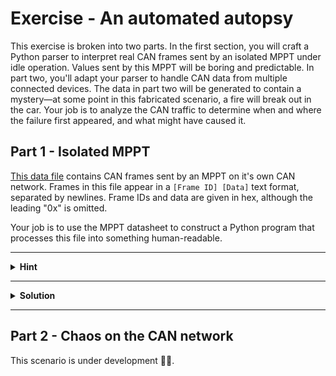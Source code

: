 # Exercise - An automated autopsy

This exercise is broken into two parts. In the first section, you will craft a
Python parser to interpret real CAN frames sent by an isolated MPPT under
idle operation. Values sent by this MPPT will be boring and predictable. In part
two, you'll adapt your parser to handle CAN data from multiple connected devices.
The data in part two will be generated to contain a mystery—at some point in this
fabricated scenario, a fire will break out in the car. Your job is to analyze the
CAN traffic to determine when and where the failure first appeared, and what might
have caused it.

## Part 1 - Isolated MPPT

[This data file](../../misc/mppt_data.txt) contains CAN frames sent by an MPPT on
it's own CAN network. Frames in this file appear in a `[Frame ID] [Data]` text
format, separated by newlines. Frame IDs and data are given in hex, although the
leading "0x" is omitted.

Your job is to use the MPPT datasheet to construct a Python program that processes
this file into something human-readable.

---

<details>
<summary><b>Hint</b></summary>

You may find the
[binascii.unhexlify](https://docs.python.org/3/library/binascii.html#binascii.unhexlify)
and [struct.unpack](https://docs.python.org/3/library/struct.html#struct.unpack)
functions helpful in converting from a hex string to an integer or float.

</details>

---

<details>
<summary><b>Solution</b></summary>

There are many possible ways to write the code to solve this exercise, so
you're not expected to have written code that looks the same as this.
This is only one of the possible solutions and is here as a reference.

```python
# `pathlib` is a standard library module for working with paths. It's not at all
# necessary for this exercise, but it tends to be my go-to module when I find
# myself working with file paths.
from pathlib import Path 

# We're going to use the `unhexlify` function to convert hex strings into the
# actual bytes they represent.
from binascii import unhexlify

# We'll also use the `unpack` function to decode `float`s and `int`s from
# raw bytes.
from struct import unpack

def decode_mppt_data(offset, data):
    if offset == 0:
        # Input measurements
        return {
            "Input Voltage (V)": unpack("<f", data[:4])[0],
            "Input Current (A)": unpack("<f", data[4:])[0],
        }
    elif offset == 1:
        # Output measurements
        return {
            "Output Voltage (V)": unpack("<f", data[:4])[0],
            "Output Current (A)": unpack("<f", data[4:])[0],
        }
    elif offset == 2:
        # Temperature
        return {
            "Mosfet Temperature (℃ )"    : unpack("<f", data[:4])[0],
            "Controller Temperature (℃ )": unpack("<f", data[4:])[0],
        }
    elif offset == 3:
        # Auxiliary power supply
        return {
            "12V (V)": unpack("<f", data[:4])[0],
            "3V (V)" : unpack("<f", data[4:])[0],
        }
    elif offset == 4:
        # Limits
        return {
            "Max. Output Voltage (V)": unpack("<f", data[:4])[0],
            "Max. Input Current (C)" : unpack("<f", data[4:])[0],
        }
    elif offset == 5:
        # Status
        return {
            "CAN RX error counter"   : unpack("<B", data[:1])[0],
            "CAN TX error counter"   : unpack("<B", data[1:2])[0],
            "CAN TX overflow counter": unpack("<B", data[2:3])[0],
            "Error flags"            : unpack("<B", data[3:4])[0],
            "Limit flags"            : unpack("<B", data[4:5])[0],
            "Mode"                   : unpack("<B", data[5:6])[0],
            "Test counter"           : unpack("<B", data[7:])[0],
        }
    elif offset == 6:
        # Power connector
        return {
            "Output Voltage (Battery side of fuse) (V)": unpack("<f", data[:4])[0],
            "Power connector Temperature (℃ )" : unpack("<f", data[4:])[0],
        }
    else:
        # Unknown message, throw an error to the caller.
        raise Exception(f"No message matches offset 0x{offset:x}")

def decode_data(base_address, offset, data):
    if base_address == 0x600:
        # If the base address belongs to a known MPPT, decode the data using
        # a MPPT-specific helper function, and return the decoded message.
        return { "sender": base_address, "message": decode_mppt_data(offset, data) } 
    else:
        # Otherwise, the message doesn't match any known device. Throw an error
        # to the caller.
        raise Exception(f"No device matches base address 0x{base_address:x}")

with Path("mppt_data.txt").open("r") as f:
    for line in f:
        # Take the line, remove any trailing whitespace, and then split across
        # the space dividing the frame id from the data.
        left, right = line.strip().split(" ")

        # Convert the frame id hex string into an actual number.
        frame_id = int(left, 16)

        # Convert the data hex string into bytes.
        data = unhexlify(right)

        # Decompose the frame id into a base address and offset.
        base_address, offset = divmod(frame_id, 16)
        base_address *= 16

        # Decode the message and print it.
        print(decode_data(base_address, offset, data))
```

The result of running this program on the MPPT data provided above can
be found in [this output file](../../misc/mppt_data_decoded.txt).

</details>

---

## Part 2 - Chaos on the CAN network
This scenario is under development 👷🚧.
